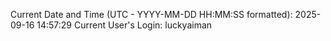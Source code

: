 Current Date and Time (UTC - YYYY-MM-DD HH:MM:SS formatted): 2025-09-16 14:57:29
Current User's Login: luckyaiman

